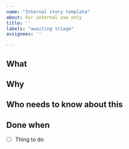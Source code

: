 ```yaml
---
name: "Internal story template"
about: For internal use only
title: ''
labels: "awaiting triage"
assignees: ''

---
```


<!--

  This is a template for any issues that aren’t bug reports or new feature requests. The headings in this section provide examples of the information you might want to include, but feel free to add/delete sections where appropriate.

-->

## What

## Why

## Who needs to know about this

## Done when

- [ ] Thing to do
